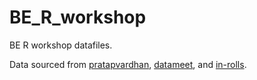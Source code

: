 # BE_R_workshop
BE R workshop datafiles. 

Data sourced from [pratapvardhan](https://github.com/pratapvardhan/rural-facilities-pmgsy), [datameet](https://github.com/datameet/Bihar-AC-Election-Report-Cards/tree/master/data/cleaned/khagaria/Khagaria-Alauli), and [in-rolls](https://github.com/in-rolls/bihar_2016_panchayat_elex/tree/master/data).

